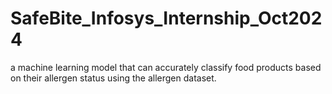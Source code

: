 # SafeBite_Infosys_Internship_Oct2024
a machine learning model that can accurately classify food products based on their allergen status using the allergen dataset.

